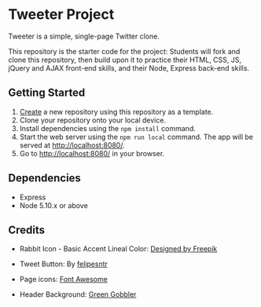 # Tweeter Project

Tweeter is a simple, single-page Twitter clone.

This repository is the starter code for the project: Students will fork and clone this repository, then build upon it to practice their HTML, CSS, JS, jQuery and AJAX front-end skills, and their Node, Express back-end skills.

## Getting Started

1. [Create](https://docs.github.com/en/repositories/creating-and-managing-repositories/creating-a-repository-from-a-template) a new repository using this repository as a template.
2. Clone your repository onto your local device.
3. Install dependencies using the `npm install` command.
3. Start the web server using the `npm run local` command. The app will be served at <http://localhost:8080/>.
4. Go to <http://localhost:8080/> in your browser.

## Dependencies

- Express
- Node 5.10.x or above

## Credits

- Rabbit Icon - Basic Accent Lineal Color: <a href="https://www.freepik.com/icon/rabbit_12339224">Designed by Freepik</a>

- Tweet Button: By <a href="https://uiverse.io/felipesntr/quiet-rattlesnake-27">felipesntr</a>

- Page icons: <a href="https://fontawesome.com/icons"> Font Awesome</a>

- Header Background: <a href="https://www.transparenttextures.com/">Green Gobbler</a>
